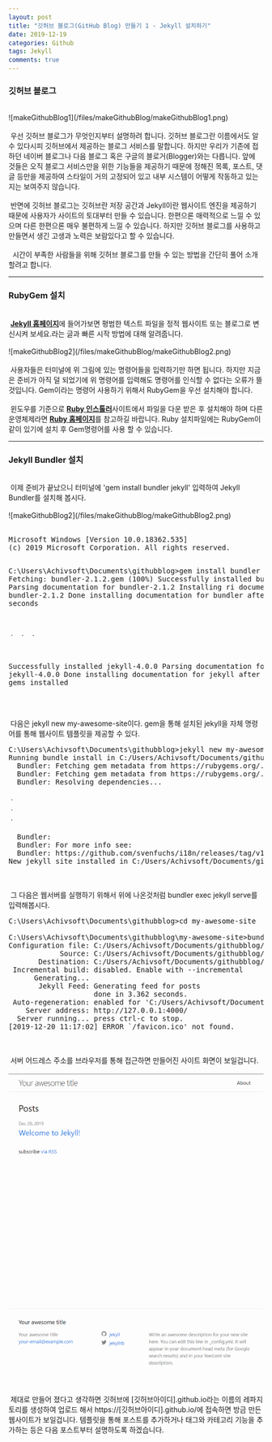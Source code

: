 ```yaml
---
layout: post
title: "깃허브 블로그(GitHub Blog) 만들기 1 - Jekyll 설치하기"
date: 2019-12-19
categories: Github
tags: Jekyll
comments: true
---
```

<div style="display:none;">
</div> 
<h3>깃허브 블로그</h3>
<br>
![makeGithubBlog1](/files/makeGithubBlog/makeGithubBlog1.png)
<br><br>
&nbsp;우선 깃허브 블로그가 무엇인지부터 설명하려 합니다. 깃허브 블로그란 이름에서도 알 수 있다시피 깃허브에서 제공하는 블로그 서비스를 말합니다. 하지만 우리가 기존에 접하던 네이버 블로그나 다음 블로그 혹은 구글의 블로거(Blogger)와는 다릅니다. 앞에 것들은 오직 블로그 서비스만을 위한 기능들을 제공하기 때문에 정해진 목록, 포스트, 댓글 등만을 제공하여 스타일이 거의 고정되어 있고 내부 시스템이 어떻게 작동하고 있는지는 보여주지 않습니다.
<br><br>
&nbsp;반면에 깃허브 블로그는 깃허브란 저장 공간과 Jekyll이란 웹사이트 엔진을 제공하기 때문에 사용자가 사이트의 토대부터 만들 수 있습니다. 한편으론 매력적으로 느낄 수 있으며 다른 한편으론 매우 불편하게 느낄 수 있습니다. 하지만 깃허브 블로그를 사용하고 만들면서 생긴 고생과 노력은 보람있다고 할 수 있습니다. 
<br><br>
&nbsp; 시간이 부족한 사람들을 위해 깃허브 블로그를 만들 수 있는 방법을 간단히 풀어 소개할려고 합니다.
<hr class="divider">
<h3>RubyGem 설치</h3>
<br>
&nbsp;<b><a href="https://jekyllrb-ko.github.io/">Jekyll 홈페이지</a></b>에 들어가보면 평범한 텍스트 파일을 정적 웹사이트 또는 블로그로 변신시켜 보세요.라는 글과 빠른 시작 방법에 대해 알려줍니다.
<br><br>
![makeGithubBlog2](/files/makeGithubBlog/makeGithubBlog2.png)
<br><br>
&nbsp;사용자들은 터미널에 위 그림에 있는 명령어들을 입력하기만 하면 됩니다. 하지만 지금은 준비가 아직 덜 되었기에 위 명령어를 입력해도 명령어를 인식할 수 없다는 오류가 뜰 것입니다. Gem이라는 명령어 사용하기 위해서 RubyGem을 우선 설치해야 합니다. 
<br><br>
&nbsp;윈도우를 기준으로 <b><a href="https://rubyinstaller.org/">Ruby 인스톨러</a></b>사이트에서 파일을 다운 받은 후 설치해야 하며 다른 운영체제라면 <b><a href="https://www.ruby-lang.org/ko/documentation/installation/">Ruby 홈페이지</a></b>를 참고하길 바랍니다. Ruby 설치파일에는 RubyGem이 같이 있기에 설치 후 Gem명령어를 사용 할 수 있습니다.
<hr class="divider">
<h3>Jekyll Bundler 설치</h3>
<br>
&nbsp;이제 준비가 끝났으니 터미널에 'gem install bundler jekyll' 입력하여 Jekyll Bundler를 설치해 봅시다. 
<br><br>
![makeGithubBlog2](/files/makeGithubBlog/makeGithubBlog2.png)
<br><br>
<pre>
Microsoft Windows [Version 10.0.18362.535]
(c) 2019 Microsoft Corporation. All rights reserved.

C:\Users\Achivsoft\Documents\githubblog>gem install bundler jekyll
Fetching: bundler-2.1.2.gem (100%)
Successfully installed bundler-2.1.2
Parsing documentation for bundler-2.1.2
Installing ri documentation for bundler-2.1.2
Done installing documentation for bundler after 32 seconds

ㆍ
ㆍ
ㆍ

Successfully installed jekyll-4.0.0
Parsing documentation for jekyll-4.0.0
Done installing documentation for jekyll after 1 seconds
2 gems installed
</pre>
<br><br>
&nbsp;다음은 jekyll new my-awesome-site이다. gem을 통해 설치된 jekyll을 자체 명령어를 통해 웹사이트 템플릿을 제공할 수 있다.
<pre>
C:\Users\Achivsoft\Documents\githubblog>jekyll new my-awesome-site
Running bundle install in C:/Users/Achivsoft/Documents/githubblog/my-awesome-site... 
  Bundler: Fetching gem metadata from https://rubygems.org/...........
  Bundler: Fetching gem metadata from https://rubygems.org/.
  Bundler: Resolving dependencies...

ㆍ
ㆍ
ㆍ

  Bundler:
  Bundler: For more info see:
  Bundler: https://github.com/svenfuchs/i18n/releases/tag/v1.1.0
New jekyll site installed in C:/Users/Achivsoft/Documents/githubblog/my-awesome-site.
</pre>
<br><br>
&nbsp;그 다음은 웹서버를 실행하기 위해서 위에 나온것처럼 bundler exec jekyll serve를 입력해봅시다.
<pre>
C:\Users\Achivsoft\Documents\githubblog>cd my-awesome-site

C:\Users\Achivsoft\Documents\githubblog\my-awesome-site>bundler exec jekyll serve
Configuration file: C:/Users/Achivsoft/Documents/githubblog/my-awesome-site/_config.yml
            Source: C:/Users/Achivsoft/Documents/githubblog/my-awesome-site
       Destination: C:/Users/Achivsoft/Documents/githubblog/my-awesome-site/_site
 Incremental build: disabled. Enable with --incremental
      Generating...
       Jekyll Feed: Generating feed for posts
                    done in 3.362 seconds.
 Auto-regeneration: enabled for 'C:/Users/Achivsoft/Documents/githubblog/my-awesome-site'
    Server address: http://127.0.0.1:4000/
  Server running... press ctrl-c to stop.
[2019-12-20 11:17:02] ERROR `/favicon.ico' not found.
</pre>
<br><br>
&nbsp;서버 어드레스 주소를 브라우저를 통해 접근하면 만들어진 사이트 화면이 보일겁니다.
<br><br>
![makeGithubBlog3](/files/makeGithubBlog/makeGithubBlog3.png)
<br><br>
&nbsp;제대로 만들어 졌다고 생각하면 깃허브에 [깃허브아이디].github.io라는 이름의 레파지토리를 생성하여 업로드 해서 https://[깃허브아이디].github.io/에 접속하면 방금 만든 웹사이트가 보일겁니다. 템플릿을 통해 포스트를 추가하거나 태그와 카테고리 기능을 추가하는 등은 다음 포스트부터 설명하도록 하겠습니다. 
